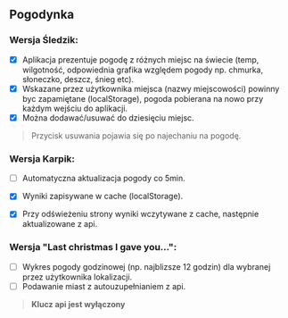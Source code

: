 ## Pogodynka

### Wersja Śledzik: 
- [x] Aplikacja prezentuje pogodę z różnych miejsc na świecie (temp, wilgotność, odpowiednia grafika względem pogody  np. chmurka, słoneczko, deszcz, śnieg etc). 
- [x] Wskazane przez użytkownika miejsca (nazwy miejscowości) powinny byc zapamiętane (localStorage), pogoda pobierana na nowo przy każdym wejściu do aplikacji.
- [x] Można dodawać/usuwać do dziesięciu miejsc.
> Przycisk usuwania pojawia się po najechaniu na pogodę.

### Wersja Karpik:
- [ ] Automatyczna aktualizacja pogody co 5min. 
- [x] Wyniki zapisywane w cache (localStorage). 
- [x] Przy odświeżeniu strony wyniki wczytywane z cache, następnie aktualizowane z api.


### Wersja "Last christmas I gave you...": 
- [ ] Wykres pogody godzinowej (np. najblizsze 12 godzin) dla wybranej przez użytkownika lokalizacji.
- [ ] Podawanie miast z autouzupełnianiem z api.

> <b>Klucz api jest wyłączony</b>
